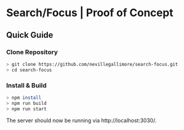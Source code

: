 # Search/Focus | Proof of Concept

## Quick Guide

### Clone Repository
```sh
> git clone https://github.com/nevillegallimore/search-focus.git
> cd search-focus
```

### Install & Build
```sh
> npm install
> npm run build
> npm run start
```

The server should now be running via http://localhost:3030/.
